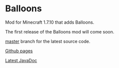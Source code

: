 # Balloons
Mod for Minecraft 1.7.10 that adds Balloons.

The first release of the Balloons mod will come soon.

<a href="http://github.com/ZanyLeonic/Balloons/tree/master">master</a> branch for the latest source code.

<a href="http://ZanyLeonic.github.io/Balloons/">Github pages</a> 

<a href="http://ZanyLeonic.github.io/Balloons/doc/">Latest JavaDoc</a>